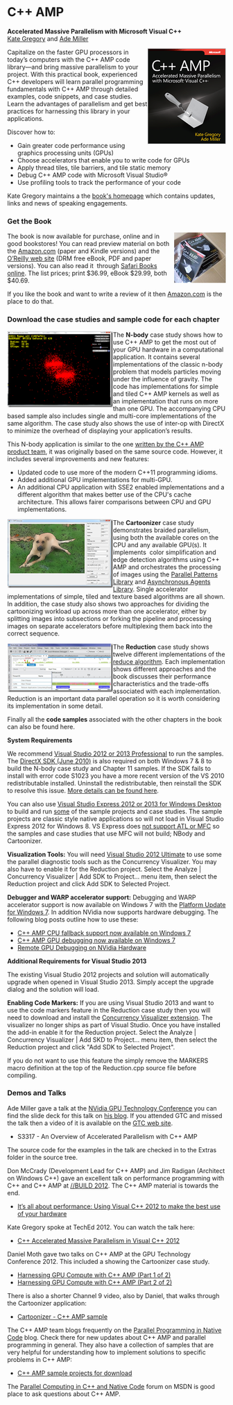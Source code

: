 

# C++ AMP

**Accelerated Massive Parallelism with Microsoft Visual C++**  
[Kate Gregory](http://www.gregcons.com/Kate.aspx) and [Ade Miller](http://ademiller.com/tech)

<img align="right" src="docs/Home_cover_med.png"/> Capitalize on the faster GPU processors in today’s computers with the C++ AMP code library—and bring massive parallelism to your project. With this practical book, experienced C++ developers will learn parallel programming fundamentals with C++ AMP through detailed examples, code snippets, and case studies. Learn the advantages of parallelism and get best practices for harnessing this library in your applications.  

Discover how to:

*   Gain greater code performance using graphics processing units (GPUs)
*   Choose accelerators that enable you to write code for GPUs
*   Apply thread tiles, tile barriers, and tile static memory
*   Debug C++ AMP code with Microsoft Visual Studio®
*   Use profiling tools to track the performance of your code

Kate Gregory maintains a the [book's homepage](http://www.gregcons.com/cppamp/) which contains updates, links and news of speaking engagements.

### Get the Book

<img align="right" src="docs/Home_books_thumb.jpg"/> The book is now available for purchase, online and in good bookstores! You can read preview material on both the [ Amazon.com](http://www.amazon.com/gp/product/0735664730/ref=as_li_ss_tl?ie=UTF8&tag=alpineclimbin-20&linkCode=as2&camp=1789&creative=390957&creativeASIN=0735664730) (paper and Kindle versions) and the [ O’Reilly web site](http://shop.oreilly.com/product/0790145341907.do) (DRM free eBook, PDF and paper versions). You can also read it  through [ Safari Books online](http://my.safaribooksonline.com/book/programming/cplusplus/9780735668171). The list prices; print $36.99, eBook $29.99, both $40.69.

If you like the book and want to write a review of it then [Amazon.com](http://www.amazon.com/gp/product/0735664730/ref=as_li_ss_tl?ie=UTF8&tag=alpineclimbin-20&linkCode=as2&camp=1789&creative=390957&creativeASIN=0735664730) is the place to do that.

### Download the case studies and sample code for each chapter

<img align="left" src="docs/Home_image_thumb_1.png"/> The **N-body** case study shows how to use C++ AMP to get the most out of your GPU hardware in a computational application. It contains several implementations of the classic n-body problem that models particles moving under the influence of gravity. The code has implementations for simple and tiled C++ AMP kernels as well as an implementation that runs on more than one GPU. The accompanying CPU based sample also includes single and multi-core implementations of the same algorithm. The case study also shows the use of inter-op with DirectX to minimize the overhead of displaying your application’s results.

This N-body application is similar to the one [written by the C++ AMP product team](http://blogs.msdn.com/b/nativeconcurrency/archive/2011/09/20/c-amp-n-body-simulation-sample.aspx), it was originally based on the same source code. However, it includes several improvements and new features:

*   Updated code to use more of the modern C++11 programming idioms.
*   Added additional GPU implementations for multi-GPU.
*   An additional CPU application with SSE2 enabled implementations and a different algorithm that makes better use of the CPU's cache architecture. This allows fairer comparisons between CPU and GPU implementations.

<img align="left" src="docs/Home_image_thumb.png"/> The **Cartoonizer** case study demonstrates braided parallelism, using both the available cores on the CPU and any available GPU(s). It implements  color simplification and edge detection algorithms using C++ AMP and orchestrates the processing of images using the [ Parallel Patterns Library](http://msdn.microsoft.com/en-us/library/dd492418.aspx) and [ Asynchronous Agents Library](http://msdn.microsoft.com/en-us/library/dd492627.aspx). Single accelerator implementations of simple, tiled and texture based algorithms are all shown. In addition, the case study also shows two approaches for dividing the cartoonizing workload up across more than one accelerator, either by splitting images into subsections or forking the pipeline and processing images on separate accelerators before multiplexing them back into the correct sequence.

<img align="left" src="docs/Home_image_thumb_2.png"/> The **Reduction** case study shows twelve different implementations of the [reduce algorithm](http://en.wikipedia.org/wiki/Reduce_(higher-order_function)). Each implementation shows different approaches and the book discusses their performance characteristics and the trade-offs associated with each implementation. Reduction is an important data parallel operation so it is worth considering its implementation in some detail.

Finally all the **code samples** associated with the other chapters in the book can also be found here.

**System Requirements**

We recommend [Visual Studio 2012 or 2013 Professional](http://www.microsoft.com/visualstudio/11/en-us/downloads) to run the samples. The [DirectX SDK (June 2010)](http://www.microsoft.com/en-us/download/details.aspx?id=6812) is also required on both Windows 7 & 8 to build the N-body case study and Chapter 11 samples. If the SDK fails to install with error code S1023 you have a more recent version of the VS 2010 redistributable installed. Uninstall the redistributable, then reinstall the SDK to resolve this issue. [More details can be found here](http://blogs.msdn.com/b/chuckw/archive/2011/12/09/known-issue-directx-sdk-june-2010-setup-and-the-s1023-error.aspx).

You can also use [Visual Studio Express 2012 or 2013 for Windows Desktop](http://www.microsoft.com/visualstudio/eng/downloads#d-express-windows-desktop) to build and run <span style="text-decoration:underline">some</span> of the sample projects and case studies. The sample projects are classic style native applications so will not load in Visual Studio Express 2012 for Windows 8. VS Express does [not support ATL or MFC](http://msdn.microsoft.com/en-us/library/hh967573.aspx) so the samples and case studies that use MFC will not build; NBody and Cartoonizer.

**Visualization Tools:** You will need [Visual Studio 2012 Ultimate](http://www.microsoft.com/visualstudio/11/en-us/downloads) to use some the parallel diagnostic tools such as the Concurrency Visualizer. You may also have to enable it for the Reduction project. Select the Analyze | Concurrency Visualizer | Add SDK to Project... menu item, then select the Reduction project and click Add SDK to Selected Project.

**Debugger and WARP accelerator support:** Debugging and WARP accelerator support is now available on Windows 7 with the [Platform Update for Windows 7](http://www.microsoft.com/en-us/download/details.aspx?id=36805). In addition NVidia now supports hardware debugging. The following blog posts outline how to use these:

*   [C++ AMP CPU fallback support now available on Windows 7](http://blogs.msdn.com/b/nativeconcurrency/archive/2013/03/26/c-amp-cpu-fallback-support-now-available-in-windows-7.aspx)
*   [C++ AMP GPU debugging now available on Windows 7](http://blogs.msdn.com/b/nativeconcurrency/archive/2013/01/25/c-amp-gpu-debugging-now-available-on-windows-7.aspx)
*   [Remote GPU Debugging on NVidia Hardware](http://blogs.msdn.com/b/nativeconcurrency/archive/2013/02/06/remote-gpu-debugging-on-nvidia-hardware.aspx)

**Additional Requirements for Visual Studio 2013**

The existing Visual Studio 2012 projects and solution will automatically upgrade when opened in Visual Studio 2013\. Simply accept the upgrade dialog and the solution will load.

**Enabling Code Markers:** If you are using Visual Studio 2013 and want to use the code markers feature in the Reduction case study then you will need to download and install the [Concurrency Visualizer extension](http://visualstudiogallery.msdn.microsoft.com/24b56e51-fcc2-423f-b811-f16f3fa3af7a). The visualizer no longer ships as part of Visual Studio. Once you have installed the add-in enable it for the Reduction project. Select the Analyze | Concurrency Visualizer | Add SKD to Project... menu item, then select the Reduction project and click "Add SDK to Selected Project".

If you do not want to use this feature the simply remove the MARKERS macro definition at the top of the Reduction.cpp source file before compiling.

### Demos and Talks

Ade Miller gave a talk at the [NVidia GPU Technology Conference](http://www.gputechconf.com/) you can find the slide deck for this talk on [his blog](http://www.ademiller.com/blogs/tech/2013/03/gpu-technology-conference-2013/). If you attended GTC and missed the talk then a video of it is available on the [GTC web site](http://www.gputechconf.com/).

*   S3317 - An Overview of Accelerated Parallelism with C++ AMP

The source code for the examples in the talk are checked in to the Extras folder in the source tree.

Don McCrady (Development Lead for C++ AMP) and Jim Radigan (Architect on Windows C++) gave an excellent talk on performance programming with C++ and C++ AMP at [//BUILD 2012](http://www.buildwindows.com/). The C++ AMP material is towards the end.

*   [It’s all about performance: Using Visual C++ 2012 to make the best use of your hardware](http://channel9.msdn.com/Events/Build/2012/3-013)

Kate Gregory spoke at TechEd 2012\. You can watch the talk here:

*   [C++ Accelerated Massive Parallelism in Visual C++ 2012](http://channel9.msdn.com/Events/TechEd/Europe/2012/DEV334)

Daniel Moth gave two talks on C++ AMP at the GPU Technology Conference 2012\. This included a showing the Cartoonizer case study.

*   [Harnessing GPU Compute with C++ AMP (Part 1 of 2)](http://nvidia.fullviewmedia.com/gtc2012/0516-A3-S0242.html)
*   [Harnessing GPU Compute with C++ AMP (Part 2 of 2)](http://nvidia.fullviewmedia.com/gtc2012/0517-C-S0244.html)

There is also a shorter Channel 9 video, also by Daniel, that walks through the Cartoonizer application:

*   [Cartoonizer - C++ AMP sample](http://channel9.msdn.com/Blogs/DanielMoth/Cartoonizer-C-AMP-sample)

The C++ AMP team blogs frequently on the [Parallel Programming in Native Code](http://blogs.msdn.com/b/nativeconcurrency/) blog. Check there for new updates about C++ AMP and parallel programming in general. They also have a collection of samples that are very helpful for understanding how to implement solutions to specific problems in C++ AMP:

*   [C++ AMP sample projects for download](http://blogs.msdn.com/b/nativeconcurrency/archive/2012/01/30/c-amp-sample-projects-for-download.aspx)

The [Parallel Computing in C++ and Native Code](http://social.msdn.microsoft.com/Forums/en-US/parallelcppnative/threads) forum on MSDN is good place to ask questions about C++ AMP.

